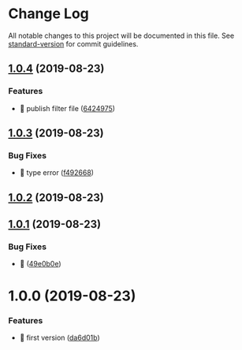 # Change Log

All notable changes to this project will be documented in this file. See [standard-version](https://github.com/conventional-changelog/standard-version) for commit guidelines.

<a name="1.0.4"></a>
## [1.0.4](https://github.com/huruji/electron-dev-console/compare/v1.0.3...v1.0.4) (2019-08-23)


### Features

* :wrench: publish filter file ([6424975](https://github.com/huruji/electron-dev-console/commit/6424975))



<a name="1.0.3"></a>
## [1.0.3](https://github.com/huruji/electron-dev-console/compare/v1.0.2...v1.0.3) (2019-08-23)


### Bug Fixes

* :bug: type error ([f492668](https://github.com/huruji/electron-dev-console/commit/f492668))



<a name="1.0.2"></a>
## [1.0.2](https://github.com/huruji/electron-dev-console/compare/v1.0.1...v1.0.2) (2019-08-23)



<a name="1.0.1"></a>
## [1.0.1](https://github.com/huruji/electron-dev-console/compare/v1.0.0...v1.0.1) (2019-08-23)


### Bug Fixes

* :bug: ([49e0b0e](https://github.com/huruji/electron-dev-console/commit/49e0b0e))



<a name="1.0.0"></a>
# 1.0.0 (2019-08-23)


### Features

* :tada: first version ([da6d01b](https://github.com/huruji/electron-dev-console/commit/da6d01b))
